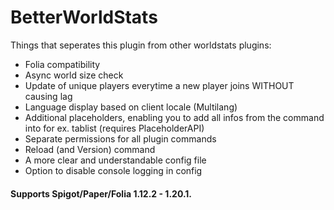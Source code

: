 # BetterWorldStats

Things that seperates this plugin from other worldstats plugins:
- Folia compatibility
- Async world size check
- Update of unique players everytime a new player joins WITHOUT causing lag
- Language display based on client locale (Multilang)
- Additional placeholders, enabling you to add all infos from the command into for ex. tablist (requires PlaceholderAPI)
- Separate permissions for all plugin commands
- Reload (and Version) command
- A more clear and understandable config file
- Option to disable console logging in config

#### Supports Spigot/Paper/Folia 1.12.2 - 1.20.1.
